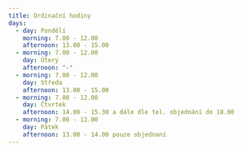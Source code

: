 ```yaml
---
title: Ordinační hodiny
days:
  - day: Pondělí
    morning: 7.00 - 12.00
    afternoon: 13.00 - 15.00
  - morning: 7.00 - 12.00
    day: Úterý
    afternoon: "-"
  - morning: 7.00 - 12.00
    day: Středa
    afternoon: 13.00 - 15.00
  - morning: 7.00 - 12.00
    day: Čtvrtek
    afternoon: 14.00 - 15.30 a dále dle tel. objednání do 18.00
  - morning: 7.00 - 12.00
    day: Pátek
    afternoon: 13.00 - 14.00 pouze objednaní
---
```


